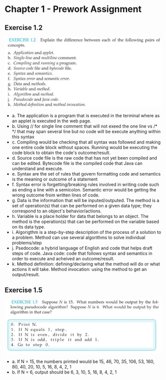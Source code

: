 # Chapter 1 - Prework Assignment

## Exercise 1.2
![Java 1.2](Java12.png)
  - a. The application is a program that is executed in the terminal where as an applet is executed in the web page.
  - b. Using 
  // for single line comment that will not exeed the one line 
  vs 
  /* */ that may span several line but no code will be execute anything within this syntax
  - c. Compiling would be checking that all syntax was followed and making one entire code block without spaces. Running would be executing the code block to obtain the code's outcome/result.
  - d. Source code file is the raw code that has not yet been compiled and can be edited. Bytecode file is the compiled code that Java can understand and execute.
  - e. Syntax are the set of rules that govern formatting code and semantics is the meaning or outcome of a statement
  - f. Syntax error is forgetting/breaking rules involved in writing code such as ending a line with a semicolon. Semantic error would be getting the wrong outcome from written lines of code. 
  - g. Data is the information that will be inputed/outputed. The method is a set of operation(s) that can be performed on a given data type; they correspond to an object's behavior/actions.
  - h. Variable is a place holder for data that belongs to an object. The method is the operation(s) that can be performed on the variable based on its data type.
  - i. Algorigthm is a step-by-step description of the process of a solution to a problem. Method can use several algorithms to solve individual problems/step
  - j. Psedocode: a hybrid language of English and code that helps draft steps of code. Java code: code that follows syntax and semantics in order to execute and acheived an outcome/result.
  - k. Method definition: defining/declaring what the method will do or what actions it will take. Method invocation: using the method to get an output/result.

## Exercise 1.5
![Java 1.5](Java15.png)
  - a. If N = 15, the numbers printed would be 15, 46, 70, 35, 106, 53, 160, 80, 40, 20, 10, 5, 16, 8, 4, 2, 1
  - b. If N = 6, output should be 6, 3, 10, 5, 16, 8, 4, 2, 1
  
